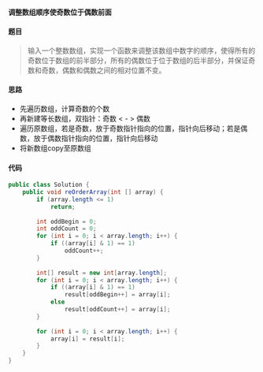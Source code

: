 #### 调整数组顺序使奇数位于偶数前面

#### 题目
>  输入一个整数数组，实现一个函数来调整该数组中数字的顺序，使得所有的奇数位于数组的前半部分，所有的偶数位于位于数组的后半部分，并保证奇数和奇数，偶数和偶数之间的相对位置不变。

#### 思路 
-  先遍历数组，计算奇数的个数
-  再新建等长数组，双指针：奇数 < - > 偶数
-  遍历原数组，若是奇数，放于奇数指针指向的位置，指针向后移动；若是偶数，放于偶数指针指向的位置，指针向后移动
-  将新数组copy至原数组

#### 代码

```java
public class Solution {
    public void reOrderArray(int [] array) {
        if (array.length <= 1)
            return;
        
        int oddBegin = 0;
        int oddCount = 0;
        for (int i = 0; i < array.length; i++) {
            if ((array[i] & 1) == 1)
                oddCount++;
        }
        
        int[] result = new int[array.length];
        for (int i = 0; i < array.length; i++) {
            if ((array[i] & 1) == 1)
                result[oddBegin++] = array[i];
            else
                result[oddCount++] = array[i];
        }
        
        for (int i = 0; i < array.length; i++) {
            array[i] = result[i];
        }
    }
}
```
